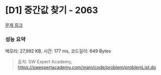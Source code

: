 # [D1] 중간값 찾기 - 2063 

[문제 링크](https://swexpertacademy.com/main/code/problem/problemDetail.do?contestProbId=AV5QPsXKA2UDFAUq) 

### 성능 요약

메모리: 27,992 KB, 시간: 177 ms, 코드길이: 649 Bytes



> 출처: SW Expert Academy, https://swexpertacademy.com/main/code/problem/problemList.do